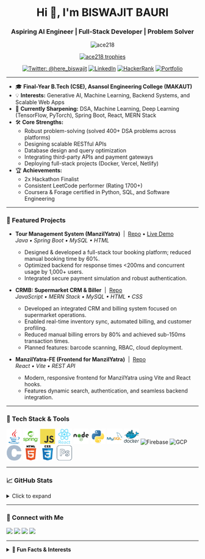 <h1 align="center">Hi 👋, I'm BISWAJIT BAURI</h1>
<h3 align="center">Aspiring AI Engineer | Full-Stack Developer | Problem Solver</h3>

<p align="center">
  <img src="https://komarev.com/ghpvc/?username=ace218&label=Profile%20views&color=0e75b6&style=flat" alt="ace218" />
</p>

<p align="center">
  <a href="https://github-profile-trophy.vercel.app/?username=ace218"><img src="https://github-profile-trophy.vercel.app/?username=ace218&margin-w=10&theme=gruvbox" alt="ace218 trophies" /></a>
</p>

<p align="center">
  <a href="https://twitter.com/here_biswajit" target="blank"><img src="https://img.shields.io/twitter/follow/here_biswajit?logo=twitter&style=for-the-badge" alt="Twitter: @here_biswajit" /></a>
  <a href="https://linkedin.com/in/biswajit-bauri-3b66a2255" target="blank"><img src="https://img.shields.io/badge/LinkedIn-Biswajit%20Bauri-blue?logo=linkedin&style=for-the-badge" alt="LinkedIn" /></a>
  <a href="https://www.hackerrank.com/biswajitbauri211" target="blank"><img src="https://img.shields.io/badge/HackerRank-Biswajit%20Bauri-2EC866?logo=hackerrank&style=for-the-badge" alt="HackerRank" /></a>
  <a href="https://www.biswajitbauri.me" target="blank"><img src="https://img.shields.io/badge/Portfolio-www.biswajitbauri.me-9cf?style=for-the-badge&logo=FirefoxBrowser" alt="Portfolio" /></a>
</p>

---

- 🎓 **Final-Year B.Tech (CSE), Asansol Engineering College (MAKAUT)**
- 💡 **Interests:** Generative AI, Machine Learning, Backend Systems, and Scalable Web Apps
- 🌱 **Currently Sharpening:** DSA, Machine Learning, Deep Learning (TensorFlow, PyTorch), Spring Boot, React, MERN Stack
- 🛠️ **Core Strengths:**  
    - Robust problem-solving (solved 400+ DSA problems across platforms)  
    - Designing scalable RESTful APIs  
    - Database design and query optimization  
    - Integrating third-party APIs and payment gateways
    - Deploying full-stack projects (Docker, Vercel, Netlify)
- 🏆 **Achievements:**  
    - 2x Hackathon Finalist  
    - Consistent LeetCode performer (Rating 1700+)  
    - Coursera & Forage certified in Python, SQL, and Software Engineering

---

<h3 align="left">🚀 Featured Projects</h3>

- <b>Tour Management System (ManzilYatra)</b> &nbsp;|&nbsp; [Repo](https://github.com/ACE218/manzilyatra) • [Live Demo](#)  
  <i>Java • Spring Boot • MySQL • HTML</i>  
  <ul>
    <li>Designed & developed a full-stack tour booking platform; reduced manual booking time by 60%.</li>
    <li>Optimized backend for response times &lt;200ms and concurrent usage by 1,000+ users.</li>
    <li>Integrated secure payment simulation and robust authentication.</li>
  </ul>

- <b>CRMB: Supermarket CRM & Biller</b> &nbsp;|&nbsp; [Repo](https://github.com/ACE218/CRMB)  
  <i>JavaScript • MERN Stack • MySQL • HTML • CSS</i>  
  <ul>
    <li>Developed an integrated CRM and billing system focused on supermarket operations.</li>
    <li>Enabled real-time inventory sync, automated billing, and customer profiling.</li>
    <li>Reduced manual billing errors by 80% and achieved sub-150ms transaction times.</li>
    <li>Planned features: barcode scanning, RBAC, cloud deployment.</li>
  </ul>

- <b>ManzilYatra-FE (Frontend for ManzilYatra)</b> &nbsp;|&nbsp; [Repo](https://github.com/ACE218/ManzilYatra-FE)  
  <i>React • Vite • REST API</i>  
  <ul>
    <li>Modern, responsive frontend for ManzilYatra using Vite and React hooks.</li>
    <li>Features dynamic search, authentication, and seamless backend integration.</li>
  </ul>

---

<h3 align="left">🧰 Tech Stack & Tools</h3>
<p align="left">
  <img src="https://raw.githubusercontent.com/devicons/devicon/master/icons/java/java-original.svg" alt="Java" width="40" height="40"/>
  <img src="https://raw.githubusercontent.com/devicons/devicon/master/icons/spring/spring-original-wordmark.svg" alt="Spring Boot" width="40" height="40"/>
  <img src="https://raw.githubusercontent.com/devicons/devicon/master/icons/javascript/javascript-original.svg" alt="JavaScript" width="40" height="40"/>
  <img src="https://raw.githubusercontent.com/devicons/devicon/master/icons/react/react-original-wordmark.svg" alt="React" width="40" height="40"/>
  <img src="https://raw.githubusercontent.com/devicons/devicon/master/icons/nodejs/nodejs-original-wordmark.svg" alt="Node.js" width="40" height="40"/>
  <img src="https://raw.githubusercontent.com/devicons/devicon/master/icons/python/python-original.svg" alt="Python" width="40" height="40"/>
  <img src="https://raw.githubusercontent.com/devicons/devicon/master/icons/mysql/mysql-original-wordmark.svg" alt="MySQL" width="40" height="40"/>
  <img src="https://raw.githubusercontent.com/devicons/devicon/master/icons/docker/docker-original-wordmark.svg" alt="Docker" width="40" height="40"/>
  <img src="https://www.vectorlogo.zone/logos/firebase/firebase-icon.svg" alt="Firebase" width="40" height="40"/>
  <img src="https://www.vectorlogo.zone/logos/google_cloud/google_cloud-icon.svg" alt="GCP" width="40" height="40"/>
  <img src="https://raw.githubusercontent.com/devicons/devicon/master/icons/c/c-original.svg" alt="C" width="40" height="40"/>
  <img src="https://raw.githubusercontent.com/devicons/devicon/master/icons/html5/html5-original-wordmark.svg" alt="HTML5" width="40" height="40"/>
  <img src="https://raw.githubusercontent.com/devicons/devicon/master/icons/css3/css3-original-wordmark.svg" alt="CSS3" width="40" height="40"/>
  <img src="https://raw.githubusercontent.com/devicons/devicon/master/icons/photoshop/photoshop-line.svg" alt="Photoshop" width="40" height="40"/>
</p>

---

<h3 align="left">📈 GitHub Stats</h3>

<details>
<summary>Click to expand</summary>

<p align="center">
  <img src="https://github-readme-stats.vercel.app/api?username=ace218&show_icons=true&locale=en&theme=gruvbox" alt="ace218" />
  <br>
  <img src="https://github-readme-stats.vercel.app/api/top-langs?username=ace218&show_icons=true&locale=en&layout=compact&theme=gruvbox" alt="Top Languages" />
  <br>
  <img src="https://github-readme-streak-stats.herokuapp.com/?user=ace218&theme=gruvbox" alt="GitHub Streak" />
</p>
</details>

---

<h3 align="left">🤝 Connect with Me</h3>
<p align="left">
  <a href="mailto:biswajitbauri21803@gmail.com"><img src="https://img.shields.io/badge/Email-biswajitbauri21803@gmail.com-red?style=flat-square&logo=gmail" /></a>
  <a href="https://linkedin.com/in/biswajit-bauri-3b66a2255" target="blank"><img src="https://img.shields.io/badge/LinkedIn-Biswajit%20Bauri-blue?logo=linkedin&style=flat-square" /></a>
  <a href="https://twitter.com/here_biswajit" target="blank"><img src="https://img.shields.io/badge/Twitter-@here_biswajit-1DA1F2?logo=twitter&style=flat-square" /></a>
  <a href="https://www.biswajitbauri.me" target="blank"><img src="https://img.shields.io/badge/Portfolio-www.biswajitbauri.me-9cf?style=flat-square&logo=FirefoxBrowser" /></a>
</p>

---

<details>
<summary><b>🎯 Fun Facts & Interests</b></summary>
<ul>
  <li>📷 Amateur photographer and portrait sketcher</li>
  <li>🌍 Love to travel and discover new cultures</li>
  <li>🤖 Always learning – currently reading about reinforcement learning and LLMs</li>
  <li>😅 Suffering between AI and ML (but having fun!)</li>
</ul>
</details>
